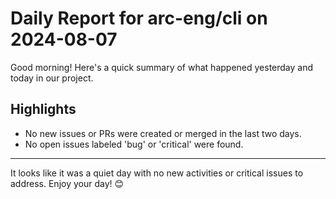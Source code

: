 # Daily Report for arc-eng/cli on 2024-08-07

Good morning! Here's a quick summary of what happened yesterday and today in our project.

## Highlights
- No new issues or PRs were created or merged in the last two days.
- No open issues labeled 'bug' or 'critical' were found.

---

It looks like it was a quiet day with no new activities or critical issues to address. Enjoy your day! 😊